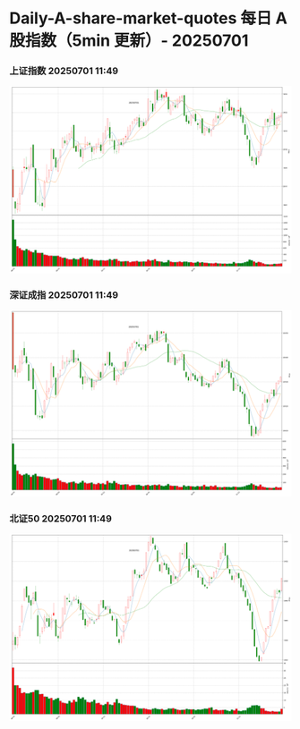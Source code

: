 
# Daily-A-share-market-quotes 每日 A 股指数（5min 更新）- 20250701

### 上证指数 20250701 11:49
![](./fig/2025/7/20250701-sh000001.png)

### 深证成指 20250701 11:49
![](./fig/2025/7/20250701-sz399001.png)

### 北证50 20250701 11:49
![](./fig/2025/7/20250701-bj899050.png)
